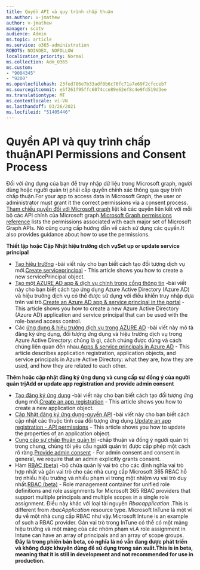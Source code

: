```yaml
---
title: Quyền API và quy trình chấp thuận
ms.author: v-jmathew
author: v-jmathew
manager: scotv
audience: Admin
ms.topic: article
ms.service: o365-administration
ROBOTS: NOINDEX, NOFOLLOW
localization_priority: Normal
ms.collection: Adm_O365
ms.custom:
- "9004345"
- "9200"
ms.openlocfilehash: 23fed786e7b33adf0b6c76fc71a7e69f2cfcceb7
ms.sourcegitcommit: e5f261f95ffc6074cce89e62ef8c4e9fd519d3ee
ms.translationtype: MT
ms.contentlocale: vi-VN
ms.lasthandoff: 03/26/2021
ms.locfileid: "51405446"
---
```

# <a name="api-permissions-and-consent-process"></a><span data-ttu-id="5e0f8-102">Quyền API và quy trình chấp thuận</span><span class="sxs-lookup"><span data-stu-id="5e0f8-102">API Permissions and Consent Process</span></span>

<span data-ttu-id="5e0f8-103">Đối với ứng dụng của bạn để truy nhập dữ liệu trong Microsoft graph, người dùng hoặc người quản trị phải cấp quyền chính xác thông qua quy trình chấp thuận.</span><span class="sxs-lookup"><span data-stu-id="5e0f8-103">For your app to access data in Microsoft Graph, the user or administrator must grant it the correct permissions via a consent process.</span></span> <span data-ttu-id="5e0f8-104">[Tham chiếu quyền đối với Microsoft graph](https://docs.microsoft.com/graph/permissions-reference) liệt kê các quyền liên kết với mỗi bộ các API chính của Microsoft graph.</span><span class="sxs-lookup"><span data-stu-id="5e0f8-104">[Microsoft Graph permissions reference](https://docs.microsoft.com/graph/permissions-reference) lists the permissions associated with each major set of Microsoft Graph APIs.</span></span> <span data-ttu-id="5e0f8-105">Nó cũng cung cấp hướng dẫn về cách sử dụng các quyền.</span><span class="sxs-lookup"><span data-stu-id="5e0f8-105">It also provides guidance about how to use the permissions.</span></span>

<span data-ttu-id="5e0f8-106">**Thiết lập hoặc Cập Nhật hiệu trưởng dịch vụ**</span><span class="sxs-lookup"><span data-stu-id="5e0f8-106">**Set up or update service principal**</span></span>

- <span data-ttu-id="5e0f8-107">[Tạo hiệu trưởng](https://docs.microsoft.com/graph/api/serviceprincipal-post-serviceprincipals) -bài viết này cho bạn biết cách tạo đối tượng dịch vụ mới.</span><span class="sxs-lookup"><span data-stu-id="5e0f8-107">[Create serviceprincipal](https://docs.microsoft.com/graph/api/serviceprincipal-post-serviceprincipals) - This article shows you how to create a new servicePrincipal object.</span></span>
- <span data-ttu-id="5e0f8-108">[Tạo một AZURE AD app & dịch vụ chính trong cổng thông tin](https://docs.microsoft.com/azure/active-directory/develop/howto-create-service-principal-portal) -bài viết này cho bạn biết cách tạo ứng dụng Azure Active Directory (Azure AD) và hiệu trưởng dịch vụ có thể được sử dụng với điều khiển truy nhập dựa trên vai trò.</span><span class="sxs-lookup"><span data-stu-id="5e0f8-108">[Create an Azure AD app & service principal in the portal](https://docs.microsoft.com/azure/active-directory/develop/howto-create-service-principal-portal) - This article shows you how to create a new Azure Active Directory (Azure AD) application and service principal that can be used with the role-based access control.</span></span>
- <span data-ttu-id="5e0f8-109">Các [ứng dụng & hiệu trưởng dịch vụ trong AZURE AD](https://docs.microsoft.com/azure/active-directory/develop/app-objects-and-service-principals) -bài viết này mô tả đăng ký ứng dụng, đối tượng ứng dụng và hiệu trưởng dịch vụ trong Azure Active Directory: chúng là gì, cách chúng được dùng và cách chúng liên quan đến nhau.</span><span class="sxs-lookup"><span data-stu-id="5e0f8-109">[Apps & service principals in Azure AD](https://docs.microsoft.com/azure/active-directory/develop/app-objects-and-service-principals) - This article describes application registration, application objects, and service principals in Azure Active Directory: what they are, how they are used, and how they are related to each other.</span></span>

<span data-ttu-id="5e0f8-110">**Thêm hoặc cập nhật đăng ký ứng dụng và cung cấp sự đồng ý của người quản trị**</span><span class="sxs-lookup"><span data-stu-id="5e0f8-110">**Add or update app registration and provide admin consent**</span></span>

- <span data-ttu-id="5e0f8-111">[Tạo đăng ký ứng dụng](https://docs.microsoft.com/graph/api/application-post-applications) -bài viết này cho bạn biết cách tạo đối tượng ứng dụng mới.</span><span class="sxs-lookup"><span data-stu-id="5e0f8-111">[Create an app registration](https://docs.microsoft.com/graph/api/application-post-applications) - This article shows you how to create a new application object.</span></span>
- <span data-ttu-id="5e0f8-112">[Cập Nhật đăng ký ứng dụng-quyền API](https://docs.microsoft.com/graph/api/application-update) -bài viết này cho bạn biết cách cập nhật các thuộc tính của đối tượng ứng dụng.</span><span class="sxs-lookup"><span data-stu-id="5e0f8-112">[Update an app registration - API permissions](https://docs.microsoft.com/graph/api/application-update) - This article shows you how to update the properties of an application object.</span></span>
- <span data-ttu-id="5e0f8-113">[Cung cấp sự chấp thuận quản trị](https://docs.microsoft.com/graph/security-authorization#grant-permissions-to-an-application) -chấp thuận và đồng ý người quản trị trong chung, chúng tôi yêu cầu người quản trị được cấp phép một cách rõ ràng.</span><span class="sxs-lookup"><span data-stu-id="5e0f8-113">[Provide admin consent](https://docs.microsoft.com/graph/security-authorization#grant-permissions-to-an-application) - For admin consent and consent in general, we require that an admin explicitly grants consent.</span></span>
- <span data-ttu-id="5e0f8-114">Hàm [RBAC (beta)](https://docs.microsoft.com/graph/api/resources/rbacapplicationmultiple) -bộ chứa quản lý vai trò cho các định nghĩa vai trò hợp nhất và gán vai trò cho các nhà cung cấp Microsoft 365 RBAC hỗ trợ nhiều hiệu trưởng và nhiều phạm vi trong một nhiệm vụ vai trò duy nhất.</span><span class="sxs-lookup"><span data-stu-id="5e0f8-114">[RBAC (beta)](https://docs.microsoft.com/graph/api/resources/rbacapplicationmultiple) - Role management container for unified role definitions and role assignments for Microsoft 365 RBAC providers that support multiple principals and multiple scopes in a single role assignment.</span></span> <span data-ttu-id="5e0f8-115">Điều này khác với loại tài nguyên *Rbacapplication* .</span><span class="sxs-lookup"><span data-stu-id="5e0f8-115">This is different from *rbacApplication* resource type.</span></span> <span data-ttu-id="5e0f8-116">Microsoft InTune là một ví dụ về một nhà cung cấp RBAC như vậy.</span><span class="sxs-lookup"><span data-stu-id="5e0f8-116">Microsoft Intune is an example of such a RBAC provider.</span></span> <span data-ttu-id="5e0f8-117">Gán vai trò trong InTune có thể có một mảng hiệu trưởng và một mảng của các nhóm phạm vi.</span><span class="sxs-lookup"><span data-stu-id="5e0f8-117">A role assignment in Intune can have an array of principals and an array of scope groups.</span></span> <span data-ttu-id="5e0f8-118">**Đây là trong phiên bản beta, có nghĩa là nó vẫn đang được phát triển và không được khuyên dùng để sử dụng trong sản xuất.**</span><span class="sxs-lookup"><span data-stu-id="5e0f8-118">**This is in beta, meaning that it is still in development and not recommended for use in production.**</span></span>
